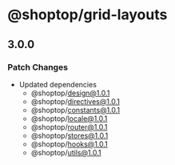 # @shoptop/grid-layouts

## 3.0.0

### Patch Changes

- Updated dependencies
  - @shoptop/design@1.0.1
  - @shoptop/directives@1.0.1
  - @shoptop/constants@1.0.1
  - @shoptop/locale@1.0.1
  - @shoptop/router@1.0.1
  - @shoptop/stores@1.0.1
  - @shoptop/hooks@1.0.1
  - @shoptop/utils@1.0.1
